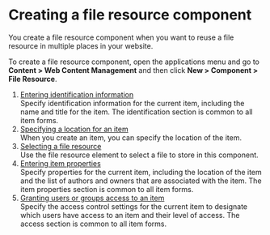 # Creating a file resource component


You create a file resource component when you want to reuse a file resource in multiple places in your website.

To create a file resource component, open the applications menu and go to **Content > Web Content Management** and then click **New > Component > File Resource**.

1.  [Entering identification information](../../../../../../wcm/mng_content_with_auth_portlet/creating_items/wcm_dev_items_id.md)  
Specify identification information for the current item, including the name and title for the item. The identification section is common to all item forms.
2.  [Specifying a location for an item](../../../../../../wcm/mng_content_with_auth_portlet/creating_items/wcm_dev_items_location.md)  
When you create an item, you can specify the location of the item.
3.  [Selecting a file resource](wcm_dev_elements_fileresource_props.md)  
Use the file resource element to select a file to store in this component.
4.  [Entering item properties](../../../../../../wcm/mng_content_with_auth_portlet/creating_items/wcm_dev_items_props.md)  
Specify properties for the current item, including the location of the item and the list of authors and owners that are associated with the item. The item properties section is common to all item forms.
5.  [Granting users or groups access to an item](../../../../../../wcm/mng_content_with_auth_portlet/creating_items/wcm_dev_items_access.md)  
Specify the access control settings for the current item to designate which users have access to an item and their level of access. The access section is common to all item forms.

